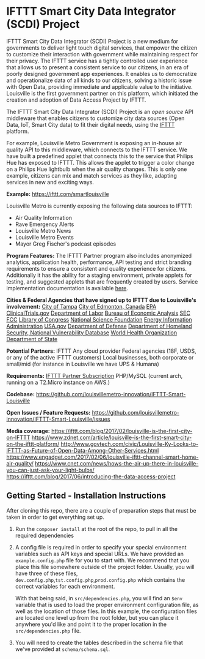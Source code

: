 # IFTTT Smart City Data Integrator (SCDI) Project

IFTTT Smart City Data Integrator (SCDI) Project is a new medium for governments to deliver light touch digital services, that empower the citizen to customize their interaction with government while maintaining respect for their privacy. The IFTTT service has a tightly controlled user experience that allows us to present a consistent service to our citizens, in an era of poorly designed government app experiences. It enables us to democratize and operationalize data of all kinds to our citizens, solving a historic issue with Open Data, providing immediate and applicable value to the initiative. Louisville is the first government partner on this platform, which initiated the creation and adoption of Data Access Project by IFTTT.

The IFTTT Smart City Data Integrator (SCDI) Project is an _open source_ API middleware that enables citizens to customize city data sources (Open Data, IoT, Smart City data) to fit their digital needs, using the [IFTTT](https://ifttt.com) platform.

For example, Louisville Metro Government is exposing an in-house air quality API to this middleware, which connects to the IFTTT service. We have built a predefined applet that connects this to the service that Philips Hue has exposed to IFTTT. This allows the applet to trigger a color change on a Philips Hue lightbulb when the air quality changes. This is only one example, citizens can mix and match services as they like, adapting services in new and exciting ways.

**Example:**
https://ifttt.com/smartlouisville

Louisville Metro is currently exposing the following data sources to IFTTT:
- Air Quality Information
- Rave Emergency Alerts
- Louisville Metro News
- Louisville Metro Events
- Mayor Greg Fischer's podcast episodes

**Program Features:**
The IFTTT Partner program also includes anonymized analytics, application health, performance, API testing and strict branding requirements to ensure a consistent and quality experience for citizens. Additionally it has the ability for a staging environment, private applets for testing, and suggested applets that are frequently created by users. Service implementation documentation is available [here](https://platform.ifttt.com/docs).

**Cities & Federal Agencies that have signed up to IFTTT due to Louisville's involvement:**
[City of Tampa](https://ifttt.com/tampa)
[City of Edmonton, Canada](https://ifttt.com/City_of_Edmonton)
[EPA](https://ifttt.com/epa)
[ClinicalTrials.gov](https://ifttt.com/clinicaltrials)
[Department of Labor](https://ifttt.com/dol)
[Bureau of Economic Analysis](https://ifttt.com/bea)
[SEC](https://ifttt.com/sec)
[FCC](https://ifttt.com/fcc)
[Library of Congress](https://ifttt.com/loc)
[National Science Foundation](https://ifttt.com/nsf)
[Energy Information Administration](https://ifttt.com/eia)
[USA.gov](https://ifttt.com/usagov)
[Department of Defense](https://ifttt.com/dod)
[Department of Homeland Security, National Vulnerability Database](https://ifttt.com/nvd)
[World Health Organization](https://ifttt.com/who)
[Department of State](https://ifttt.com/dos)

**Potential Partners:**
IFTTT
Any cloud provider
Federal agencies (18F, USDS, or any of the active IFTTT customers)
Local businesses, both corporate or small/mid (for instance in Louisville we have UPS & Humana)

**Requirements:**
[IFTTT Partner Subscription](https://platform.ifttt.com)
PHP/MySQL (current arch, running on a T2.Micro instance on AWS.)

**Codebase:**
https://github.com/louisvillemetro-innovation/IFTTT-Smart-Louisville

**Open Issues / Feature Requests:**
https://github.com/louisvillemetro-innovation/IFTTT-Smart-Louisville/issues

**Media coverage:**
https://ifttt.com/blog/2017/02/louisville-is-the-first-city-on-IFTTT
https://www.zdnet.com/article/louisville-is-the-first-smart-city-on-the-ifttt-platform/
http://www.govtech.com/civic/Louisville-Ky-Looks-to-IFTTT-as-Future-of-Open-Data-Among-Other-Services.html
https://www.engadget.com/2017/02/06/louisville-ifttt-channel-smart-home-air-quality/
https://www.cnet.com/news/hows-the-air-up-there-in-louisville-you-can-just-ask-your-light-bulbs/
https://ifttt.com/blog/2017/06/introducing-the-data-access-project



## Getting Started - Installation Instructions
After cloning this repo, there are a couple of preparation steps that must be taken in order to get everything set up.
1. Run the ``composer install`` at the root of the repo, to pull in all the required dependencies
2. A config file is required in order to specify your special environment variables such as API keys and special URLs.
We have provided an ```example.config.php``` file for you to start with. We recommend that you place this file somewhere outside of the project
folder. Usually, you will have three of these files, ```dev.config.php```,```tst.config.php```,```prod.config.php```
which contains the correct variables for each environment.
    
    With that being said, in ```src/dependencies.php```, you will find an ```$env``` variable that is used to load the
    proper environment configuration file, as well as the location of those files. In this example, the configuration
    files are located one level up from the root folder, but you can place it anywhere you'd like and point it to the
    proper location in the ```src/dependencies.php``` file.
3.  You will need to create the tables described in the schema file that we've provided at ```schema/schema.sql```.
